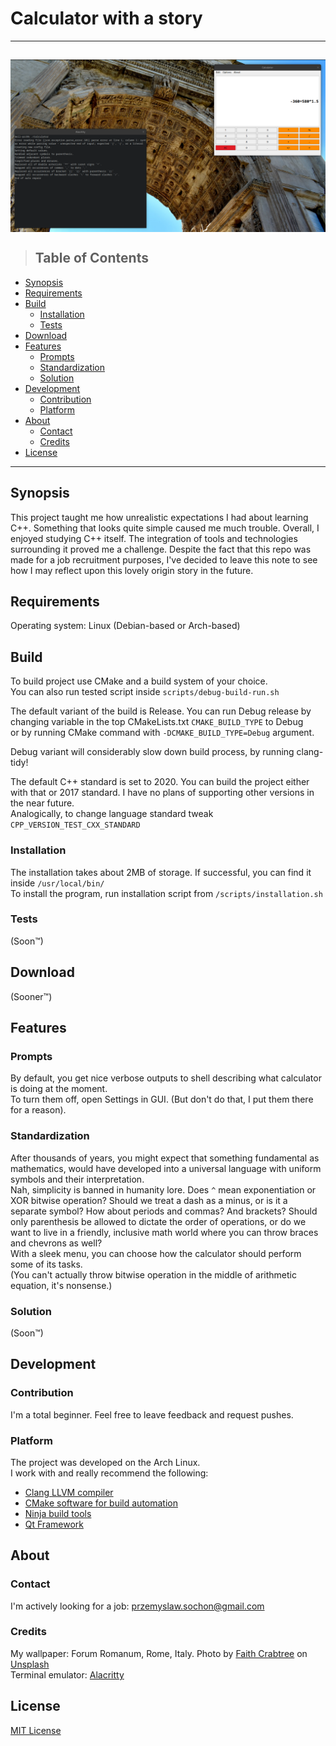# Calculator with a story
---
<a href="calculator screenshot"><img src="https://raw.githubusercontent.com/PrzemyslawSochon/CPP-Calculator/507d87622c1e3c90184ee33064c58eb24e08ad17/CALCULATOR.png" align="middle"></a>
---
> ## Table of Contents

* [Synopsis](#Synopsis)
* [Requirements](#Requirements)
* [Build](#Build)
  * [Installation](#Installation)
  * [Tests](#Tests)
* [Download](#Downloads)
* [Features](#Features)
    * [Prompts](#Prompts)
    * [Standardization](#Standardization)
    * [Solution](#Solution)
* [Development](#Development)
  * [Contribution](#Contribution)
  * [Platform](#Platform)
* [About](#About)
  * [Contact](#Contact)
  * [Credits](#Credits)
* [License](#License)

---


## Synopsis
This project taught me how unrealistic expectations I had about learning C++. Something that looks quite simple caused me much trouble. Overall, I enjoyed studying C++ itself. The integration of tools and technologies surrounding it proved me a challenge.
Despite the fact that this repo was made for a job recruitment purposes, I've decided to leave this note to see how I may reflect upon this lovely origin story in the future.

## Requirements

Operating system:
Linux (Debian-based or Arch-based)

## Build
To build project use CMake and a build system of your choice.  
You can also run tested script inside <code>scripts/debug-build-run.sh</code>

The default variant of the build is Release. You can run Debug release by changing variable in the top CMakeLists.txt `CMAKE_BUILD_TYPE` to Debug  
or by running CMake command with <code>-DCMAKE_BUILD_TYPE=Debug</code> argument.  
  
Debug variant will considerably slow down build process, by running clang-tidy!

The default C++ standard is set to 2020. You can build the project either with that or 2017 standard. I have no plans of supporting other versions in the near future.  
Analogically, to change language standard tweak <code>CPP_VERSION_TEST_CXX_STANDARD</code>

### Installation

The installation takes about 2MB of storage. If successful, you can find it inside <code>/usr/local/bin/</code>  
To install the program, run installation script from <code>/scripts/installation.sh</code>

### Tests

(Soon™)

## Download

(Sooner™)

## Features

### Prompts

By default, you get nice verbose outputs to shell describing what calculator is doing at the moment.  
To turn them off, open Settings in GUI. (But don't do that, I put them there for a reason).

### Standardization

After thousands of years, you might expect that something fundamental as mathematics, would have developed into a universal language with uniform symbols and their interpretation.  
Nah, simplicity is banned in humanity lore. Does `^` mean exponentiation or XOR bitwise operation? Should we treat a dash as a minus, or is it a separate symbol? How about periods and commas? And brackets? Should only parenthesis be allowed to dictate the order of operations, or do we want to live in a friendly, inclusive math world where you can throw braces and chevrons as well?  
With a sleek menu, you can choose how the calculator should perform some of its tasks.  
(You can't actually throw bitwise operation in the middle of arithmetic equation, it's nonsense.)

### Solution

(Soon™)

## Development

### Contribution

I'm a total beginner. Feel free to leave feedback and request pushes.

### Platform

The project was developed on the Arch Linux.  
I work with and really recommend the following:

* <a href="https://archlinux.org/packages/extra/x86_64/clang/">Clang LLVM compiler</a>
* <a href="https://archlinux.org/packages/extra/x86_64/cmake/">CMake software for build automation</a>
* <a href="https://archlinux.org/packages/community/x86_64/ninja/">Ninja build tools</a>
* <a href="https://archlinux.org/groups/x86_64/qt/">Qt Framework</a>

## About

### Contact

I'm actively looking for a job: przemyslaw.sochon@gmail.com

### Credits

My wallpaper: Forum Romanum, Rome, Italy. Photo by <a href="https://unsplash.com/@alyspara">Faith Crabtree</a> on <a href="https://unsplash.com/license">Unsplash</a>  
Terminal emulator: <a href="https://github.com/alacritty/alacritty">Alacritty</a>

## License

<a href="https://github.com/PrzemyslawSochon/CPP-Calculator/blob/main/LICENSE">MIT License</a>
